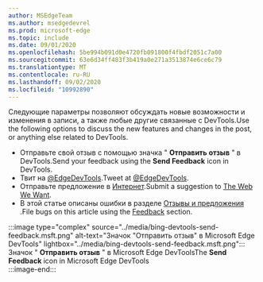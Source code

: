 ```yaml
---
author: MSEdgeTeam
ms.author: msedgedevrel
ms.prod: microsoft-edge
ms.topic: include
ms.date: 09/01/2020
ms.openlocfilehash: 5be994b091d0e4720fb091800f4fbdf2051c7a00
ms.sourcegitcommit: 63e6d34ff483f3b419a0e271a3513874e6ce6c79
ms.translationtype: MT
ms.contentlocale: ru-RU
ms.lasthandoff: 09/02/2020
ms.locfileid: "10992890"
---
```

<span data-ttu-id="54891-101">Следующие параметры позволяют обсуждать новые возможности и изменения в записи, а также любые другие связанные с DevTools.</span><span class="sxs-lookup"><span data-stu-id="54891-101">Use the following options to discuss the new features and changes in the post, or anything else related to DevTools.</span></span>  

*   <span data-ttu-id="54891-102">Отправьте свой отзыв с помощью значка " **Отправить отзыв** " в DevTools.</span><span class="sxs-lookup"><span data-stu-id="54891-102">Send your feedback using the **Send Feedback** icon in DevTools.</span></span>  
*   <span data-ttu-id="54891-103">Твит на [@EdgeDevTools][PostTweetEdgeDevTools].</span><span class="sxs-lookup"><span data-stu-id="54891-103">Tweet at [@EdgeDevTools][PostTweetEdgeDevTools].</span></span>  
*   <span data-ttu-id="54891-104">Отправьте предложение в [Интернет][TheWebWeWant].</span><span class="sxs-lookup"><span data-stu-id="54891-104">Submit a suggestion to [The Web We Want][TheWebWeWant].</span></span>  
*   <span data-ttu-id="54891-105">В этой статье описаны ошибки в разделе [Отзывы и предложения](#feedback) .</span><span class="sxs-lookup"><span data-stu-id="54891-105">File bugs on this article using the [Feedback](#feedback) section.</span></span>  

:::image type="complex" source="../media/bing-devtools-send-feedback.msft.png" alt-text="Значок &quot;Отправить отзыв&quot; в Microsoft Edge DevTools" lightbox="../media/bing-devtools-send-feedback.msft.png":::
   <span data-ttu-id="54891-107">Значок " **Отправить отзыв** " в Microsoft Edge DevTools</span><span class="sxs-lookup"><span data-stu-id="54891-107">The **Send Feedback** icon in Microsoft Edge DevTools</span></span>  
:::image-end:::  

<!-- links -->  

[PostTweetEdgeDevTools]: https://twitter.com/intent/tweet?text=@EdgeDevTools "@EdgeDevTools | Публикация твита"  

[EdgeDevToolsTwitterAccount]: https://twitter.com/EdgeDevTools "@EdgeDevTools учетной записи Twitter"  

[GitHubMicrosoftDocsEdgeDeveloperNewIssue]: https://github.com/MicrosoftDocs/edge-developer/issues/new?title=[DevTools%20Docs%20Feedback] "Новая ошибка — MicrosoftDocs/Edge-разработчик-GitHub"  

[TheWebWeWant]: https://webwewant.fyi "Требуемый веб-сайт"  
